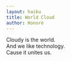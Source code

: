 ```yaml
---
layout: haiku
title: World Cloud
author: Honoré
---
```

Cloudy is the world. <br>
And we like technology. <br>
 Cause it unites us. <br>
